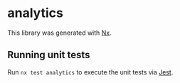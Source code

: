 # analytics

This library was generated with [Nx](https://nx.dev).

## Running unit tests

Run `nx test analytics` to execute the unit tests via [Jest](https://jestjs.io).
